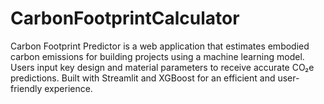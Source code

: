 # CarbonFootprintCalculator
Carbon Footprint Predictor is a web application that estimates embodied carbon emissions for building projects using a machine learning model. Users input key design and material parameters to receive accurate CO₂e predictions. Built with Streamlit and XGBoost for an efficient and user-friendly experience.
